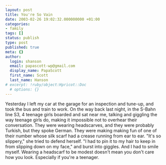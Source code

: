 ```yaml
---
layout: post
title: You're So Vain
date: 2003-02-26 19:02:32.000000000 +01:00
categories:
- family
tags: []
status: publish
type: post
published: true
meta: {}
author:
  login: shanson
  email: papascott-wp@gmail.com
  display_name: PapaScott
  first_name: Scott
  last_name: Hanson
# excerpt: !ruby/object:Hpricot::Doc
  # options: {}
---
```

<p>Yesterday I left my car at the garage for an inspection and tune-up, and took the bus and train to work. On the way back last night, in the S-Bahn line S3, 4 teenage girls boarded and sat near me, talking and giggling the way teenage girls do, making it impossible not to overhear their conversation. They were wearing headscarves, and they were probably Turkish, but they spoke German. They were making making fun of one of their number whose silk scarf had a crease running from ear to ear.  "It's so slippery," she tried to defend herself. "I had to pin it to my hair to keep in from slipping down on my face," and burst into giggles. And I had to smile myself. Wearing a headscarf to be modest doesn't mean you don't care how you look. Especially if you're a teenager.</p>
